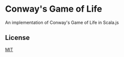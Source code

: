 # Conway's Game of Life

An implementation of Conway's Game of Life in Scala.js

## License

[MIT](https://choosealicense.com/licenses/mit/)